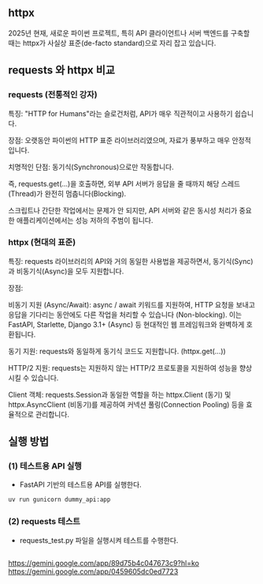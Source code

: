 ## httpx  

2025년 현재, 새로운 파이썬 프로젝트, 특히 API 클라이언트나 서버 백엔드를 구축할 때는 httpx가 사실상 표준(de-facto standard)으로 자리 잡고 있습니다.  

## requests 와 httpx 비교  

### requests (전통적인 강자)  

특징: "HTTP for Humans"라는 슬로건처럼, API가 매우 직관적이고 사용하기 쉽습니다.

장점: 오랫동안 파이썬의 HTTP 표준 라이브러리였으며, 자료가 풍부하고 매우 안정적입니다.

치명적인 단점: 동기식(Synchronous)으로만 작동합니다.

즉, requests.get(...)을 호출하면, 외부 API 서버가 응답을 줄 때까지 해당 스레드(Thread)가 완전히 멈춥니다(Blocking).

스크립트나 간단한 작업에서는 문제가 안 되지만, API 서버와 같은 동시성 처리가 중요한 애플리케이션에서는 성능 저하의 주범이 됩니다.

### httpx (현대의 표준)  

특징: requests 라이브러리의 API와 거의 동일한 사용법을 제공하면서, 동기식(Sync)과 비동기식(Async)을 모두 지원합니다.

장점:

비동기 지원 (Async/Await): async / await 키워드를 지원하여, HTTP 요청을 보내고 응답을 기다리는 동안에도 다른 작업을 처리할 수 있습니다 (Non-blocking). 이는 FastAPI, Starlette, Django 3.1+ (Async) 등 현대적인 웹 프레임워크와 완벽하게 호환됩니다.

동기 지원: requests와 동일하게 동기식 코드도 지원합니다. (httpx.get(...))

HTTP/2 지원: requests는 지원하지 않는 HTTP/2 프로토콜을 지원하여 성능을 향상시킬 수 있습니다.

Client 객체: requests.Session과 동일한 역할을 하는 httpx.Client (동기) 및 httpx.AsyncClient (비동기)를 제공하여 커넥션 풀링(Connection Pooling) 등을 효율적으로 관리합니다.


## 실행 방법  

### (1) 테스트용 API 실행  

- FastAPI 기반의 테스트용 API를 실행한다.  

```bash
uv run gunicorn dummy_api:app
```

### (2) requests 테스트  

- requests_test.py 파일을 실행시켜 테스트를 수행한다.  

```bash

```



https://gemini.google.com/app/89d75b4c047673c9?hl=ko  
https://gemini.google.com/app/0459605dc0ed7723